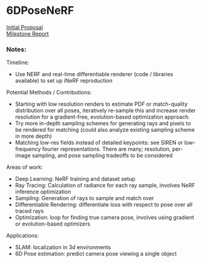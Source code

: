 # 6DPoseNeRF
[Initial Proposal](https://axquaris.github.io/6DPoseNeRF/)<br>
[Milestone Report](https://axquaris.github.io/6DPoseNeRF/milestone)
### Notes:
Timeline:
 - Use NERF and real-time differentiable renderer (code / libraries available) to set up iNeRF reproduction

Potential Methods / Contributions:
  - Starting with low resolution renders to estimate PDF or match-quality distribution over all poses, 
    iteratively re-sample this and increase render resolution for a gradient-free, evolution-based optimization 
    approach.
  - Try more in-depth sampling schemes for generating rays and pixels to be rendered for matching
    (could also analyze existing sampling scheme in more depth)
  - Matching low-res fields instead of detailed keypoints: see SIREN or low-frequency fourier representations.
    There are many; resolution, per-image sampling, and pose sampling tradeoffs to be considered

Areas of work:
 - Deep Learning: NeRF training and dataset setup
 - Ray Tracing: Calculation of radiance for each ray sample, involves NeRF inference optimization
 - Sampling: Generation of rays to sample and match over
 - Differentiable Rendering: differentiate loss with respect to pose over all traced rays
 - Optimization: loop for finding true camera pose, involves using gradient or evolution-based optimizers

Applications:
 - SLAM: localization in 3d environments
 - 6D Pose estimation: predict camera pose viewing a single object
